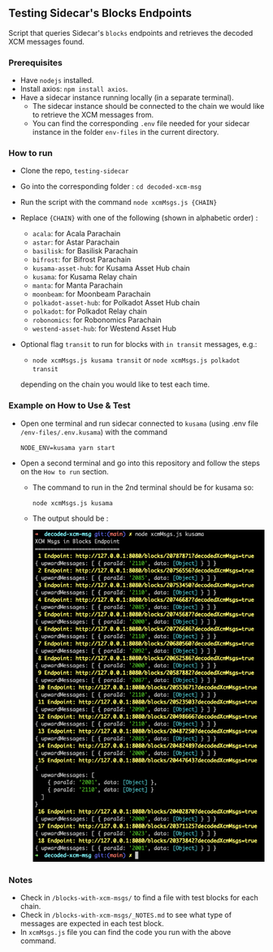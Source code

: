 ## Testing Sidecar's Blocks Endpoints
Script that queries Sidecar's `blocks` endpoints and retrieves the decoded XCM messages found.

### Prerequisites
- Have `nodejs` installed.
- Install axios: `npm install axios`.
- Have a sidecar instance running locally (in a separate terminal).
  - The sidecar instance should be connected to the chain we would like to retrieve the XCM messages from.
  - You can find the corresponding `.env` file needed for your sidecar instance in the folder `env-files` in the current directory.

### How to run
- Clone the repo, `testing-sidecar`
- Go into the corresponding folder : `cd decoded-xcm-msg`
- Run the script with the command  `node xcmMsgs.js {CHAIN}`
- Replace `{CHAIN}` with one of the following (shown in alphabetic order) :
    - `acala`: for Acala Parachain
    - `astar`: for Astar Parachain
    - `basilisk`: for Basilisk Parachain
    - `bifrost`: for Bifrost Parachain
    - `kusama-asset-hub`: for Kusama Asset Hub chain
    - `kusama`: for Kusama Relay chain
    - `manta`: for Manta Parachain
    - `moonbeam`: for Moonbeam Parachain
    - `polkadot-asset-hub`: for Polkadot Asset Hub chain
    - `polkadot`: for Polkadot Relay chain
    - `robonomics`: for Robonomics Parachain
    - `westend-asset-hub`: for Westend Asset Hub
- Optional flag `transit` to run for blocks with `in transit` messages, e.g.:
    - `node xcmMsgs.js kusama transit` or `node xcmMsgs.js polkadot transit`

  depending on the chain you would like to test each time.

### Example on How to Use & Test
- Open one terminal and run sidecar connected to `kusama` (using .env file `/env-files/.env.kusama`) with the command 
  ```
  NODE_ENV=kusama yarn start
  ```
- Open a second terminal and go into this repository and follow the steps on the `How to run` section.
  - The command to run in the 2nd terminal should be for kusama so:
    ```
    node xcmMsgs.js kusama
    ```
  - The output should be :

    ![Decoded XCM Msgs for Kusama Blocks](./media/decodedBlocks-Kusama.png)


### Notes
- Check in `/blocks-with-xcm-msgs/` to find a file with test blocks for each chain.
- Check in `/blocks-with-xcm-msgs/_NOTES.md` to see what type of messages are expected in each test block.
- In `xcmMsgs.js` file you can find the code you run with the above command.